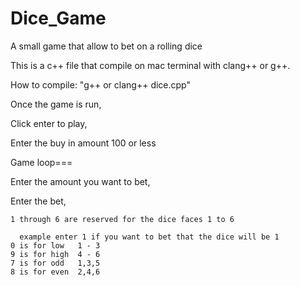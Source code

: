 # Dice_Game
A small game that allow to bet on a rolling dice

This is a c++ file that compile on mac terminal with clang++ or g++. 

How to compile: "g++ or clang++ dice.cpp"

Once the game is run,

Click enter to play,

Enter the buy in amount 100 or less

Game loop===

  Enter the amount you want to bet, 
  
  Enter the bet,
  
    1 through 6 are reserved for the dice faces 1 to 6
    
      example enter 1 if you want to bet that the dice will be 1 
    0 is for low   1 - 3
    9 is for high  4 - 6
    7 is for odd   1,3,5
    8 is for even  2,4,6
